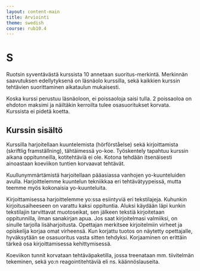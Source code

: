 ```yaml
---
layout: content-main
title: Arviointi
theme: swedish
course: rub10.4
---
```


# S
Ruotsin syventävästä kurssista 10 annetaan suoritus-merkintä. Merkinnän
saavutuksen edellytyksenä on läsnäolo kurssilla, sekä kaikkien kurssin tehtävien
suorittaminen aikataulun mukaisesti.

Koska kurssi perustuu läsnäoloon, ei poissaoloja saisi tulla. 2 poissaoloa on
ehdoton maksimi ja näiltäkin kerroilta tulee osasuoritukset korvata. Kurssista
ei pidetä koetta.

## Kurssin sisältö
Kurssilla harjoitellaan kuuntelemista (hörförståelse) sekä kirjoittamista
(skriftlig framställning), tähtäimessä yo-koe. Työskentely tapahtuu kurssin
aikana oppitunneilla, kotitehtäviä ei ole. Kotona tehdään itsenäisesti ainoastaan
koeviikon tuntien korvaavat tehtävät.

Kuullunymmärtämistä harjoitellaan pääasiassa vanhojen yo-kuunteluiden avulla.
Harjoittelemme kuuntelun tekniikkaa eri tehtävätyypeissä, mutta teemme myös
kokonaisia yo-kuunteluita.

Kirjoittamisessa harjoittelemme yo:ssa esiintyviä eri tekstilajeja. Kuhunkin
kirjoitusaiheeseen on varattu kaksi oppituntia. Aluksi käydään läpi kunkin tekstilajin
tarvittavat muotoseikat, sen jälkeen tekstiä kirjoitetaan oppitunnilla, ilman
sanakirjan apua. Jos saat kirjoitelmasi valmiiksi, on sinulle tarjolla lisäharjoitusta.
Opettajan merkitsee kirjoitelmiin virheet ja opiskelija korjaa omat virheensä.
Kun korjattu tuotos on näytetty opettajalle, hyväksytään se osasuoritus vasta sitten tehdyksi.
Korjaaminen on erittäin tärkeä osa kirjoittamisessa kehittymisessä.

Koeviikon tunnit korvataan tehtäväpaketilla, jossa treenataan mm. tiivitelmän tekeminen,
sekä yo:n reagointitehtäviä eli ns. käännöslauseita.
